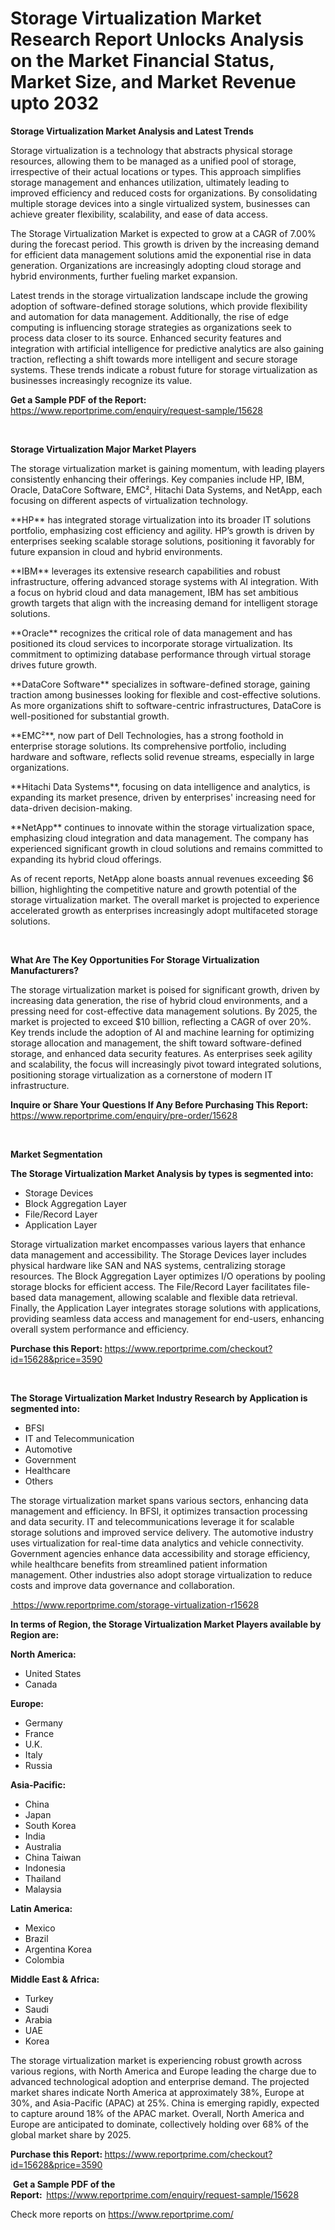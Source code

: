 <p><h1>Storage Virtualization Market Research Report Unlocks Analysis on the Market Financial Status, Market Size, and Market Revenue upto 2032</h1></p><p><strong>Storage Virtualization Market Analysis and Latest Trends</strong></p>
<p><p>Storage virtualization is a technology that abstracts physical storage resources, allowing them to be managed as a unified pool of storage, irrespective of their actual locations or types. This approach simplifies storage management and enhances utilization, ultimately leading to improved efficiency and reduced costs for organizations. By consolidating multiple storage devices into a single virtualized system, businesses can achieve greater flexibility, scalability, and ease of data access.</p><p>The Storage Virtualization Market is expected to grow at a CAGR of 7.00% during the forecast period. This growth is driven by the increasing demand for efficient data management solutions amid the exponential rise in data generation. Organizations are increasingly adopting cloud storage and hybrid environments, further fueling market expansion. </p><p>Latest trends in the storage virtualization landscape include the growing adoption of software-defined storage solutions, which provide flexibility and automation for data management. Additionally, the rise of edge computing is influencing storage strategies as organizations seek to process data closer to its source. Enhanced security features and integration with artificial intelligence for predictive analytics are also gaining traction, reflecting a shift towards more intelligent and secure storage systems. These trends indicate a robust future for storage virtualization as businesses increasingly recognize its value.</p></p>
<p><strong>Get a Sample PDF of the Report:&nbsp;</strong> <a href="https://www.reportprime.com/enquiry/request-sample/15628?utm_campaign=1166&utm_medium=2&utm_source=Github&utm_content=ia&utm_term=20032025&utm_id=storage-virtualization">https://www.reportprime.com/enquiry/request-sample/15628</a></p>
<p>&nbsp;</p>
<p><strong>Storage Virtualization Major Market Players</strong></p>
<p><p>The storage virtualization market is gaining momentum, with leading players consistently enhancing their offerings. Key companies include HP, IBM, Oracle, DataCore Software, EMC², Hitachi Data Systems, and NetApp, each focusing on different aspects of virtualization technology.</p><p>**HP** has integrated storage virtualization into its broader IT solutions portfolio, emphasizing cost efficiency and agility. HP’s growth is driven by enterprises seeking scalable storage solutions, positioning it favorably for future expansion in cloud and hybrid environments.</p><p>**IBM** leverages its extensive research capabilities and robust infrastructure, offering advanced storage systems with AI integration. With a focus on hybrid cloud and data management, IBM has set ambitious growth targets that align with the increasing demand for intelligent storage solutions.</p><p>**Oracle** recognizes the critical role of data management and has positioned its cloud services to incorporate storage virtualization. Its commitment to optimizing database performance through virtual storage drives future growth.</p><p>**DataCore Software** specializes in software-defined storage, gaining traction among businesses looking for flexible and cost-effective solutions. As more organizations shift to software-centric infrastructures, DataCore is well-positioned for substantial growth.</p><p>**EMC²**, now part of Dell Technologies, has a strong foothold in enterprise storage solutions. Its comprehensive portfolio, including hardware and software, reflects solid revenue streams, especially in large organizations.</p><p>**Hitachi Data Systems**, focusing on data intelligence and analytics, is expanding its market presence, driven by enterprises' increasing need for data-driven decision-making.</p><p>**NetApp** continues to innovate within the storage virtualization space, emphasizing cloud integration and data management. The company has experienced significant growth in cloud solutions and remains committed to expanding its hybrid cloud offerings.</p><p>As of recent reports, NetApp alone boasts annual revenues exceeding $6 billion, highlighting the competitive nature and growth potential of the storage virtualization market. The overall market is projected to experience accelerated growth as enterprises increasingly adopt multifaceted storage solutions.</p></p>
<p>&nbsp;</p>
<p><strong>What Are The Key Opportunities For Storage Virtualization Manufacturers?</strong></p>
<p><p>The storage virtualization market is poised for significant growth, driven by increasing data generation, the rise of hybrid cloud environments, and a pressing need for cost-effective data management solutions. By 2025, the market is projected to exceed $10 billion, reflecting a CAGR of over 20%. Key trends include the adoption of AI and machine learning for optimizing storage allocation and management, the shift toward software-defined storage, and enhanced data security features. As enterprises seek agility and scalability, the focus will increasingly pivot toward integrated solutions, positioning storage virtualization as a cornerstone of modern IT infrastructure.</p></p>
<p><strong>Inquire or Share Your Questions If Any Before Purchasing This Report:</strong> <a href="https://www.reportprime.com/enquiry/pre-order/15628?utm_campaign=1166&utm_medium=2&utm_source=Github&utm_content=ia&utm_term=20032025&utm_id=storage-virtualization">https://www.reportprime.com/enquiry/pre-order/15628</a></p>
<p>&nbsp;</p>
<p><strong>Market Segmentation</strong></p>
<p><strong>The Storage Virtualization Market Analysis by types is segmented into:</strong></p>
<p><ul><li>Storage Devices</li><li>Block Aggregation Layer</li><li>File/Record Layer</li><li>Application Layer</li></ul></p>
<p><p>Storage virtualization market encompasses various layers that enhance data management and accessibility. The Storage Devices layer includes physical hardware like SAN and NAS systems, centralizing storage resources. The Block Aggregation Layer optimizes I/O operations by pooling storage blocks for efficient access. The File/Record Layer facilitates file-based data management, allowing scalable and flexible data retrieval. Finally, the Application Layer integrates storage solutions with applications, providing seamless data access and management for end-users, enhancing overall system performance and efficiency.</p></p>
<p><strong>Purchase this Report:&nbsp;</strong><a href="https://www.reportprime.com/checkout?id=15628&price=3590&utm_campaign=1166&utm_medium=2&utm_source=Github&utm_content=ia&utm_term=20032025&utm_id=storage-virtualization">https://www.reportprime.com/checkout?id=15628&price=3590</a></p>
<p>&nbsp;</p>
<p><strong>The Storage Virtualization Market Industry Research by Application is segmented into:</strong></p>
<p><ul><li>BFSI</li><li>IT and Telecommunication</li><li>Automotive</li><li>Government</li><li>Healthcare</li><li>Others</li></ul></p>
<p><p>The storage virtualization market spans various sectors, enhancing data management and efficiency. In BFSI, it optimizes transaction processing and data security. IT and telecommunications leverage it for scalable storage solutions and improved service delivery. The automotive industry uses virtualization for real-time data analytics and vehicle connectivity. Government agencies enhance data accessibility and storage efficiency, while healthcare benefits from streamlined patient information management. Other industries also adopt storage virtualization to reduce costs and improve data governance and collaboration.</p></p>
<p><a href="https://www.reportprime.com/storage-virtualization-r15628?utm_campaign=1166&utm_medium=2&utm_source=Github&utm_content=ia&utm_term=20032025&utm_id=storage-virtualization">&nbsp;https://www.reportprime.com/storage-virtualization-r15628</a></p>
<p><strong>In terms of Region, the Storage Virtualization Market Players available by Region are:</strong></p>
<p>
    <p> <strong> North America: </strong>
        <ul>
            <li>United States</li>
            <li>Canada</li>
        </ul>
        </p> 
    <p> <strong> Europe: </strong>
        <ul>
            <li>Germany</li>
            <li>France</li>
            <li>U.K.</li>
            <li>Italy</li>
            <li>Russia</li>
        </ul>
        </p> 
    <p> <strong> Asia-Pacific: </strong>
        <ul>
            <li>China</li>
            <li>Japan</li>
            <li>South Korea</li>
            <li>India</li>
            <li>Australia</li>
            <li>China Taiwan</li>
            <li>Indonesia</li>
            <li>Thailand</li>
            <li>Malaysia</li>
        </ul>
        </p> 
    <p> <strong> Latin America: </strong>
        <ul>
            <li>Mexico</li>
            <li>Brazil</li>
            <li>Argentina Korea</li>
            <li>Colombia</li>
        </ul>
        </p> 
    <p> <strong> Middle East & Africa: </strong>
        <ul>
            <li>Turkey</li>
            <li>Saudi</li>
            <li>Arabia</li>
            <li>UAE</li>
            <li>Korea</li>
        </ul>
    </p>
    </p>
<p><p>The storage virtualization market is experiencing robust growth across various regions, with North America and Europe leading the charge due to advanced technological adoption and enterprise demand. The projected market shares indicate North America at approximately 38%, Europe at 30%, and Asia-Pacific (APAC) at 25%. China is emerging rapidly, expected to capture around 18% of the APAC market. Overall, North America and Europe are anticipated to dominate, collectively holding over 68% of the global market share by 2025.</p></p>
<p><strong>Purchase this Report: </strong><a href="https://www.reportprime.com/checkout?id=15628&price=3590&utm_campaign=1166&utm_medium=2&utm_source=Github&utm_content=ia&utm_term=20032025&utm_id=storage-virtualization">https://www.reportprime.com/checkout?id=15628&price=3590</a></p>
<p>&nbsp;<strong>Get a Sample PDF of the Report:&nbsp;&nbsp;</strong><a href="https://www.reportprime.com/enquiry/request-sample/15628?utm_campaign=1166&utm_medium=2&utm_source=Github&utm_content=ia&utm_term=20032025&utm_id=storage-virtualization">https://www.reportprime.com/enquiry/request-sample/15628</a></p>
<p><strong></strong></p>
<p>Check more reports on <a href="https://www.reportprime.com/?utm_campaign=1166&utm_medium=2&utm_source=Github&utm_content=ia&utm_term=20032025&utm_id=storage-virtualization">https://www.reportprime.com/</a></p>